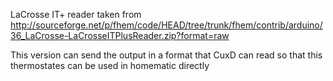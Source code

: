 LaCrosse IT+ reader
taken from http://sourceforge.net/p/fhem/code/HEAD/tree/trunk/fhem/contrib/arduino/36_LaCrosse-LaCrosseITPlusReader.zip?format=raw

This version can send the output in a format that CuxD can read so that this thermostates can be used in homematic directly

